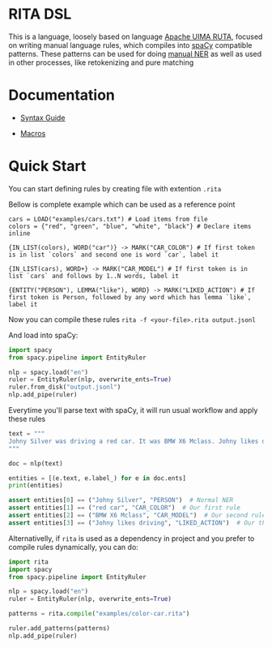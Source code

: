 # RITA DSL

This is a language, loosely based on language [Apache UIMA RUTA](https://uima.apache.org/ruta.html), focused on writing manual language rules, which compiles into [spaCy](https://github.com/explosion/spaCy) compatible patterns. These patterns can be used for doing [manual NER](https://spacy.io/api/entityruler) as well as used in other processes, like retokenizing and pure matching

# Documentation

- [Syntax Guide](docs/syntax.md)

- [Macros](docs/macros.md)

# Quick Start
You can start defining rules by creating file with extention `.rita`

Bellow is complete example which can be used as a reference point

```
cars = LOAD("examples/cars.txt") # Load items from file
colors = {"red", "green", "blue", "white", "black"} # Declare items inline

{IN_LIST(colors), WORD("car")} -> MARK("CAR_COLOR") # If first token is in list `colors` and second one is word `car`, label it

{IN_LIST(cars), WORD+} -> MARK("CAR_MODEL") # If first token is in list `cars` and follows by 1..N words, label it

{ENTITY("PERSON"), LEMMA("like"), WORD} -> MARK("LIKED_ACTION") # If first token is Person, followed by any word which has lemma `like`, label it
```

Now you can compile these rules `rita -f <your-file>.rita output.jsonl`

And load into spaCy:

```python
import spacy
from spacy.pipeline import EntityRuler

nlp = spacy.load("en")
ruler = EntityRuler(nlp, overwrite_ents=True)
ruler.from_disk("output.jsonl")
nlp.add_pipe(ruler)
```

Everytime you'll parse text with spaCy, it will run usual workflow and apply these rules

```python
text = """
Johny Silver was driving a red car. It was BMW X6 Mclass. Johny likes driving it very much.
"""

doc = nlp(text)

entities = [(e.text, e.label_) for e in doc.ents]
print(entities)

assert entities[0] == ("Johny Silver", "PERSON")  # Normal NER
assert entities[1] == ("red car", "CAR_COLOR")  # Our first rule
assert entities[2] == ("BMW X6 Mclass", "CAR_MODEL")  # Our second rule
assert entities[3] == ("Johny likes driving", "LIKED_ACTION")  # Our third rule
```

Alternativelly, if `rita` is used as a dependency in project and you prefer to compile rules dynamically, you can do:

```python
import rita
import spacy
from spacy.pipeline import EntityRuler

nlp = spacy.load("en")
ruler = EntityRuler(nlp, overwrite_ents=True)

patterns = rita.compile("examples/color-car.rita")

ruler.add_patterns(patterns)
nlp.add_pipe(ruler)
```

